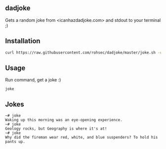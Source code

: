 ## dadjoke

Gets a random joke from <icanhazdadjoke.com> and stdout to your terminal ;)

## Installation

```bash
curl https://raw.githubusercontent.com/rohsec/dadjoke/master/joke.sh -o joke.sh && chmod +x joke.sh && mv joke.sh /usr/bin/joke
```

## Usage

Run command, get a joke :)

```
joke
```
## Jokes 

```
~# joke
Waking up this morning was an eye-opening experience.                                                                              
~# joke
Geology rocks, but Geography is where it's at!                                                                              
~# joke
Why did the fireman wear red, white, and blue suspenders? To hold his pants up. 
```
